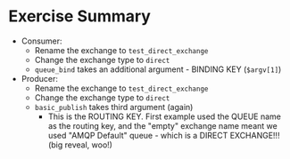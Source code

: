 Exercise Summary
================

 - Consumer:
    - Rename the exchange to `test_direct_exchange`
    - Change the exchange type to `direct`
    - `queue_bind` takes an additional argument - BINDING KEY (`$argv[1]`)
 - Producer:
    - Rename the exchange to `test_direct_exchange`
    - Change the exchange type to `direct`
    - `basic_publish` takes third argument (again)
       - This is the ROUTING KEY. First example used the QUEUE name as the
         routing key, and the "empty" exchange name meant we used "AMQP Default"
         queue - which is a DIRECT EXCHANGE!!! (big reveal, woo!)
